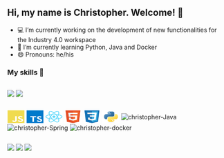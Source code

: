 ## Hi, my name is Christopher. Welcome! 👋

- 💻 I’m currently working on the development of new functionalities for the Industry 4.0 workspace
- 📖 I’m currently learning Python, Java and Docker
- 😄 Pronouns: he/his

### My skills 🚀
##

<img 
    align="center" 
    src="https://github-readme-stats.vercel.app/api?username=christophersousa&show_icons=true&theme=radical"
    width="46%"
  />
<img 
     align="center" 
     src="https://github-readme-stats.vercel.app/api/top-langs/?username=christophersousa&layout=compact&theme=radical" 
     width="35%" 
     />

<div style="display: inline_block"><br>
  <img align="center" alt="christopher-Js" height="30" width="40" src="https://raw.githubusercontent.com/devicons/devicon/master/icons/javascript/javascript-plain.svg">
  <img align="center" alt="christopher-Ts" height="30" width="40" src="https://raw.githubusercontent.com/devicons/devicon/master/icons/typescript/typescript-plain.svg">
  <img align="center" alt="christopher-React" height="30" width="40" src="https://raw.githubusercontent.com/devicons/devicon/master/icons/react/react-original.svg">
  <img align="center" alt="christopher-HTML" height="30" width="40" src="https://raw.githubusercontent.com/devicons/devicon/master/icons/html5/html5-original.svg">
  <img align="center" alt="christopher-CSS" height="30" width="40" src="https://raw.githubusercontent.com/devicons/devicon/master/icons/css3/css3-original.svg">
  <img align="center" alt="christopher-Python" height="30" width="40" src="https://raw.githubusercontent.com/devicons/devicon/master/icons/python/python-original.svg">
  <img align="center" alt="christopher-Java" height="30" width="40" src="https://cdn.jsdelivr.net/gh/devicons/devicon/icons/java/java-original.svg" />
  <img align="center" alt="christopher-Spring" height="30" width="40" src="https://cdn.jsdelivr.net/gh/devicons/devicon/icons/spring/spring-original.svg" />
  <img align="center" alt="christopher-docker" height="30" width="40" src="https://cdn.jsdelivr.net/gh/devicons/devicon/icons/docker/docker-original.svg" />
</div>

##

<div>
  <a href="https://www.instagram.com/_chrispim/" target="_blank"><img src="https://img.shields.io/badge/-Instagram-%23E4405F?style=for-the-badge&logo=instagram&logoColor=white" target="_blank"></a>
  <a href = "mailto:christophersousa2468@gmail.com"><img src="https://img.shields.io/badge/-Gmail-%23333?style=for-the-badge&logo=gmail&logoColor=white" target="_blank"></a>
  <a href="https://www.linkedin.com/in/christopher-silva-857205205/" target="_blank"><img src="https://img.shields.io/badge/-LinkedIn-%230077B5?style=for-the-badge&logo=linkedin&logoColor=white" target="_blank"></a> 
</div>
